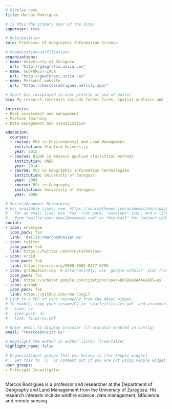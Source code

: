 ```yaml
---
# Display name
title: Marcos Rodrigues

# Is this the primary user of the site?
superuser: true

# Role/position
role: Professor of Geographic Information Science

# Organizations/Affiliations
organizations:
- name: University of Zaragoza
  url: "http://geografia.unizar.es"
- name: GEOFOREST-IUCA 
  url: "http://geoforest.unizar.es"
- name: Personal website 
  url: "https://marcosrodrigues.netlify.app/"

# Short bio (displayed in user profile at end of posts)
bio: My research interests include forest fires, spatial analysis and forestry.

interests:
- Risk assessment and management
- Machine learning
- Data management and visualization

education:
  courses:
  - course: PhD in Environmental and Land Management
    institution: Stanford University
    year: 2015
  - course: DipHE in Advance applied statistical methods
    institution: UNED
    year: 2014
  - course: MSc in Geographic Information Technologies
    institution: University of Zaragoza
    year: 2009
  - course: BSc in Geography
    institution: University of Zaragoza
    year: 2006

# Social/Academic Networking
# For available icons, see: https://sourcethemes.com/academic/docs/page-builder/#icons
#   For an email link, use "fas" icon pack, "envelope" icon, and a link in the
#   form "mailto:your-email@example.com" or "#contact" for contact widget.
social:
- icon: envelope
  icon_pack: fas
  link: 'mailto:rmarcos@unizar.es'
- icon: twitter
  icon_pack: fab
  link: https://twitter.com/Krestatheklown
- icon: orcid
  icon_pack: fab
  link: https://orcid.org/0000-0002-0477-0796 
- icon: graduation-cap  # Alternatively, use `google-scholar` icon from `ai` icon pack
  icon_pack: fas
  link: https://scholar.google.com/citations?user=QkSBGAUAAAAJ&hl=es
- icon: github
  icon_pack: fab
  link: https://github.com/rmarcosgit
# Link to a PDF of your resume/CV from the About widget.
# To enable, copy your resume/CV to `static/files/cv.pdf` and uncomment the lines below.
# - icon: cv
#   icon_pack: ai
#   link: files/cv.pdf

# Enter email to display Gravatar (if Gravatar enabled in Config)
email: "rmarcos@unizar.es"

# Highlight the author in author lists? (true/false)
highlight_name: false

# Organizational groups that you belong to (for People widget)
#   Set this to `[]` or comment out if you are not using People widget.
user_groups:
- Principal Investigator
---
```


Marcos Rodrigues is a professor and researcher at the Department of Geography and Land Management from the University of Zaragoza. His research interests include wildfire science, data management, GIScience and remote sensing.